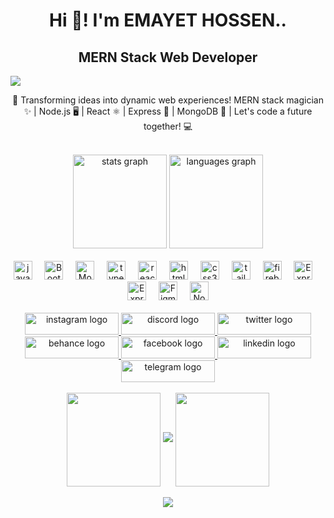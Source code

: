 <h1 align="center">Hi 👋! I'm EMAYET HOSSEN..</h1>
 <h2 align="center">MERN Stack Web Developer</h2>
 <img src="https://i.ibb.co/KyrHstn/Beige-Modern-Elegant-Personal-Linked-In-Banner.png" />
<p align="center"> 🚀 Transforming ideas into dynamic web experiences! MERN stack magician ✨ | Node.js 🖥️ | React ⚛️ | Express 🔄 | MongoDB 🍃 | Let's code a future together! 💻</p><br />
  <div align="center">
    <img
      src="https://github-readme-stats.vercel.app/api?username=emayethossen&hide_title=false&hide_rank=false&show_icons=true&include_all_commits=true&count_private=true&disable_animations=false&theme=dracula&locale=en&hide_border=false"
      height="150" alt="stats graph" />
    <img
      src="https://github-readme-stats.vercel.app/api/top-langs?username=emayethossen&locale=en&hide_title=false&layout=compact&card_width=320&langs_count=5&theme=dracula&hide_border=false"
      height="150" alt="languages graph" />
  </div>
  <br/>
  <div align="center">
    <img src="https://cdn.jsdelivr.net/gh/devicons/devicon/icons/javascript/javascript-original.svg" height="30"
      alt="javascript logo" />
    <img width="12" />
    <img src="https://cdn.jsdelivr.net/gh/devicons/devicon/icons/bootstrap/bootstrap-original.svg" height="30"
      alt="Bootstrap logo" />
    <img width="12" />
    <img src="https://cdn.jsdelivr.net/gh/devicons/devicon/icons/mongodb/mongodb-original.svg" height="30"
      alt="MongoDB logo" />
    <img width="12" />
    <img src="https://cdn.jsdelivr.net/gh/devicons/devicon/icons/typescript/typescript-original.svg" height="30"
      alt="typescript logo" />
    <img width="12" />
    <img src="https://cdn.jsdelivr.net/gh/devicons/devicon/icons/react/react-original.svg" height="30"
      alt="react logo" />
    <img width="12" />
    <img src="https://cdn.jsdelivr.net/gh/devicons/devicon/icons/html5/html5-original.svg" height="30"
      alt="html5 logo" />
    <img width="12" />
    <img src="https://cdn.jsdelivr.net/gh/devicons/devicon/icons/css3/css3-original.svg" height="30" alt="css3 logo" />
    <img width="12" />
    <img src="https://cdn.jsdelivr.net/gh/devicons/devicon/icons/tailwindcss/tailwindcss-plain.svg" height="30" alt="tailwind css logo" />
    <img width="12" />
    <img src="https://cdn.jsdelivr.net/gh/devicons/devicon/icons/firebase/firebase-plain.svg" height="30" alt="firebase logo" />
    <img width="12" />
    <img src="https://cdn.jsdelivr.net/gh/devicons/devicon/icons/express/express-original-wordmark.svg" height="30" alt="Express logo" />
    <img width="12" />
    <img src="https://cdn.jsdelivr.net/gh/devicons/devicon/icons/express/express-original.svg" height="30"
      alt="ExpressJS logo" />
    <img width="12" />
    <img src="https://cdn.jsdelivr.net/gh/devicons/devicon/icons/figma/figma-original.svg" height="30"
      alt="Figma logo" />
    <img width="12" />
    <img src="https://cdn.jsdelivr.net/gh/devicons/devicon/icons/nodejs/nodejs-original.svg" height="30"
      alt="NodeJS logo" />
  </div>
  <br/>
  <div align="center">
    <a href="https://www.instagram.com/emayethossen">
      <img
        src="https://img.shields.io/static/v1?message=Instagram&logo=instagram&label=&color=E4405F&logoColor=white&logoWidth=30&labelColor=&style=for-the-badge"
        height="35" width="150" alt="instagram logo" />
    </a>
    <a href="https://discord.com/users/1073823823549444117">
      <img
        src="https://img.shields.io/static/v1?message=Discord&logo=discord&label=&color=7289DA&logoColor=white&labelColor=&style=for-the-badge"
        height="35" width="150" alt="discord logo" />
    </a>
    <a href="https://twitter.com/EmayetHossen">
      <img
        src="https://img.shields.io/static/v1?message=Twitter&logo=twitter&label=&color=7289DA&logoColor=white&labelColor=&style=for-the-badge"
        height="35" width="150" alt="twitter logo" />
    </a>
    <a href="https://www.linkedin.com/in/emayethossen/">
      <img
        src="https://img.shields.io/static/v1?message=Behance&logo=behance&label=&color=7289DA&logoColor=white&labelColor=&style=for-the-badge"
        height="35" width="150" alt="behance logo" />
    </a>
    <a href="https://www.facebook.com/emayethossen4/">
      <img
        src="https://img.shields.io/static/v1?message=Facebook&logo=facebook&label=&color=7289DA&logoColor=white&labelColor=&style=for-the-badge"
        height="35" width="150" alt="facebook logo" />
    </a>
    <a href="https://www.linkedin.com/in/emayethossen/">
      <img
        src="https://img.shields.io/static/v1?message=LinkedIn&logo=linkedin&label=&color=0077B5&logoColor=white&labelColor=&style=for-the-badge"
        height="35" width="150" alt="linkedin logo" />
    </a>
    <a href="https://t.me/emayethossen">
      <img src="https://img.shields.io/badge/Telegram-2CA5E0?style=for-the-badge&logo=telegram&logoColor=white"
        height="35" width="150" alt="telegram logo">
    </a>
  </div><br/>
  <div align="center">
    <img align="center" height="150" src="https://i.imgflip.com/65efzo.gif" />
   <img src="https://streak-stats.demolab.com/?user=emayethossen" />
   <img align="center" height="150" src="https://i.imgflip.com/65efzo.gif" />
  </div>
<br />
<div align="center">
 <img src="https://metrics.lecoq.io/emayethossen" />  
</div>

